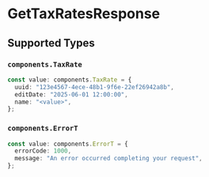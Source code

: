 # GetTaxRatesResponse


## Supported Types

### `components.TaxRate`

```typescript
const value: components.TaxRate = {
  uuid: "123e4567-4ece-48b1-9f6e-22ef26942a8b",
  editDate: "2025-06-01 12:00:00",
  name: "<value>",
};
```

### `components.ErrorT`

```typescript
const value: components.ErrorT = {
  errorCode: 1000,
  message: "An error occurred completing your request",
};
```

